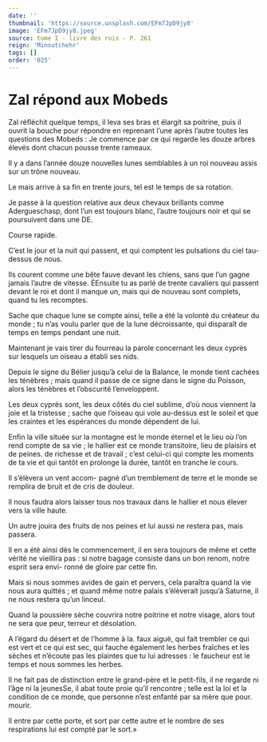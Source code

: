 ```yaml
---
date: ''
thumbnail: 'https://source.unsplash.com/EFm7JpD9jy8'
image: 'EFm7JpD9jy8.jpeg'
source: tome I - livre des rois - P. 261
reign: 'Minoutchehr'
tags: []
order: '025'
---
```


# Zal répond aux Mobeds

Zal réfléchit quelque temps, il leva ses bras et élargit sa poitrine, puis il ouvrit la bouche pour répondre en reprenant l’une après l’autre toutes les questions des Mobeds : Je commence par ce qui regarde les douze arbres élevés dont chacun pousse trente rameaux.

Il y a dans l’année douze nouvelles lunes semblables à un roi nouveau assis sur un trône nouveau.

Le mais arrive à sa fin en trente jours, tel est le temps de sa rotation.

Je passe à la question relative aux deux chevaux brillants comme Adergueschasp, dont l’un est toujours blanc, l’autre toujours noir et qui se poursuivent dans une DE.

Course rapide.

C’est le jour et la nuit qui passent, et qui comptent les pulsations du ciel tau-dessus de nous.

Ils courent comme une bête fauve devant les chiens, sans que l’un gagne jamais l’autre de vitesse. ËEnsuite tu as parlé de trente cavaliers qui passent devant le roi et dont il manque un, mais qui de nouveau sont complets, quand tu les recomptes.

Sache que chaque lune se compte ainsi, telle a été la volonté du créateur du monde ; tu n’as voulu parler que de la lune décroissante, qui disparaît de temps en temps pendant une nuit.

Maintenant je vais tirer du fourreau la parole concernant les deux cyprès sur lesquels un oiseau a établi ses nids.

Depuis le signe du Bélier jusqu’à celui de la Balance, le monde tient cachées les ténèbres ; mais quand il passe de ce signe dans le signe du Poisson, alors les ténèbres et l’obscurité l’enveloppent.

Les deux cyprès sont, les deux côtés du ciel sublime, d’où nous viennent la joie et la tristesse ; sache que l’oiseau qui vole au-dessus est le soleil et que les craintes et les espérances du monde dépendent de lui.

Enfin la ville située sur la montagne est le monde éternel et le lieu où l’on rend compte de sa vie ; le hallier est ce monde transitoire, lieu de plaisirs et de peines. de richesse et de travail ; c’est celui-ci qui compte les moments de ta vie et qui tantôt en prolonge la durée, tantôt en tranche le cours.

Il s’élèvera un vent accom- pagné d’un tremblement de terre et le monde se remplira de bruit et de cris de douleur.

Il nous faudra alors laisser tous nos travaux dans le hallier et nous élever vers la ville haute.

Un autre jouira des fruits de nos peines et lui aussi ne restera pas, mais passera.

Il en a été ainsi dès le commencement, il en sera toujours de même et cette vérité ne vieillira pas : si notre bagage consiste dans un bon renom, notre esprit sera envi- ronné de gloire par cette fin.

Mais si nous sommes avides de gain et pervers, cela paraîtra quand la vie nous aura quittés ; et quand même notre palais s’élèverait jusqu’à Saturne, il ne nous restera qu’un linceul.

Quand la poussière sèche couvrira notre poitrine et notre visage, alors tout ne sera que peur, terreur et désolation.

A l’égard du désert et de l’homme à la. faux aiguë, qui fait trembler ce qui est vert et ce qui est sec, qui fauche également les herbes fraîches et les sèches et n’écoute pas les plaintes que tu lui adresses : le faucheur est le temps et nous sommes les herbes.

Il ne fait pas de distinction entre le grand-père et le petit-fils, il ne regarde ni l’âge ni la jeunesSe, il abat toute proie qu’il rencontre ; telle est la loi et la condition de ce monde, que personne n’est enfanté par sa mère que pour. mourir.

Il entre par cette porte, et sort par cette autre et le nombre de ses respirations lui est compté par le sort.»
